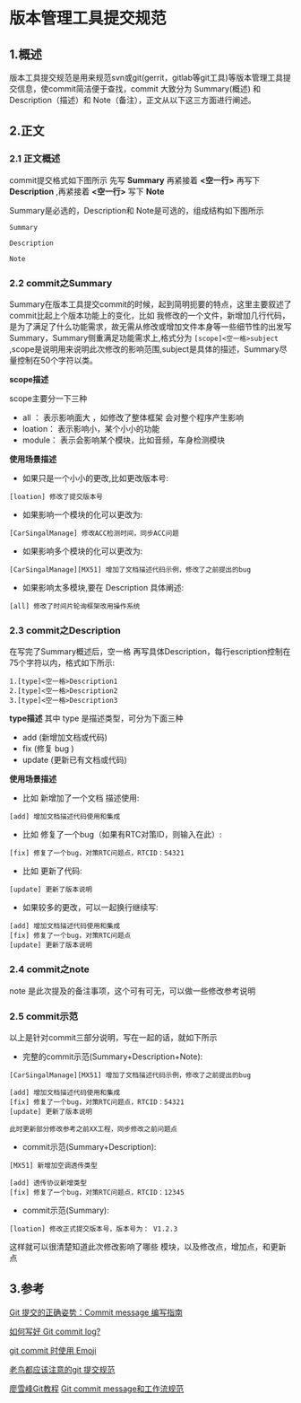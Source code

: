 # 版本管理工具提交规范

## 1.概述

版本工具提交规范是用来规范svn或git(gerrit，gitlab等git工具)等版本管理工具提交信息，使commit简洁便于查找，commit 大致分为 Summary(概述) 和 Description（描述）和 Note（备注），正文从以下这三方面进行阐述。

## 2.正文

### 2.1 正文概述

commit提交格式如下图所示 先写 **Summary** 再紧接着 **<空一行>** 再写下 **Description** ,再紧接着 **<空一行>** 写下 **Note**

Summary是必选的，Description和 Note是可选的，组成结构如下图所示

``` commit
Summary

Description

Note
```

### 2.2 commit之Summary

Summary在版本工具提交commit的时候，起到简明扼要的特点，这里主要叙述了commit比起上个版本功能上的变化，比如 我修改的一个文件，新增加几行代码，是为了满足了什么功能需求，故无需从修改或增加文件本身等一些细节性的出发写 Summary，Summary侧重满足功能需求上,格式分为 ```[scope]<空一格>subject``` ,scope是说明用来说明此次修改的影响范围,subject是具体的描述，Summary尽量控制在50个字符以类。

**scope描述**

scope主要分一下三种
- all ：    表示影响面大 ，如修改了整体框架 会对整个程序产生影响
- loation： 表示影响小，某个小小的功能
- module：  表示会影响某个模块，比如音频，车身检测模块

**使用场景描述**

- 如果只是一个小小的更改,比如更改版本号:

```Summary
[loation] 修改了提交版本号
```
- 如果影响一个模块的化可以更改为:

```Summary
[CarSingalManage] 修改ACC检测时间，同步ACC问题
```
- 如果影响多个模块的化可以更改为:

```Summary
[CarSingalManage][MX51] 增加了文档描述代码示例，修改了之前提出的bug
```
- 如果影响太多模块,要在 Description 具体阐述:

```Summary
[all] 修改了时间片轮询框架改用操作系统
```
### 2.3 commit之Description

在写完了Summary概述后，空一格 再写具体Description，每行escription控制在75个字符以内，格式如下所示:

```Description
1.[type]<空一格>Description1
2.[type]<空一格>Description2
3.[type]<空一格>Description3
```
**type描述**
其中 type 是描述类型，可分为下面三种

-   add   (新增加文档或代码)
-   fix   (修复 bug )
-   update (更新已有文档或代码)

**使用场景描述**

- 比如 新增加了一个文档 描述使用:

```Description
[add] 增加文档描述代码使用和集成
```
- 比如 修复了一个bug（如果有RTC对策ID，则输入在此）:

```Description
[fix] 修复了一个bug，对策RTC问题点，RTCID：54321
```
- 比如 更新了代码:

```Description
[update] 更新了版本说明
```
- 如果较多的更改，可以一起换行继续写:

```Description
[add] 增加文档描述代码使用和集成
[fix] 修复了一个bug，对策RTC问题点
[update] 更新了版本说明
```
### 2.4 commit之note

note 是此次提及的备注事项，这个可有可无，可以做一些修改参考说明

### 2.5 commit示范

以上是针对commit三部分说明，写在一起的话，就如下所示

- 完整的commit示范(Summary+Description+Note):

``` commit
[CarSingalManage][MX51] 增加了文档描述代码示例，修改了之前提出的bug

[add] 增加文档描述代码使用和集成
[fix] 修复了一个bug，对策RTC问题点，RTCID：54321
[update] 更新了版本说明

此时更新部分修改参考之前XX工程，同步修改之前问题点
```
- commit示范(Summary+Description):

``` commit
[MX51] 新增加空调透传类型

[add] 透传协议新增类型
[fix] 修复了一个bug，对策RTC问题点，RTCID：12345
```
- commit示范(Summary):

``` commit
[loation] 修改正式提交版本号，版本号为： V1.2.3
```
这样就可以很清楚知道此次修改影响了哪些 模块，以及修改点，增加点，和更新点

## 3.参考

[Git 提交的正确姿势：Commit message 编写指南](http://www.oschina.net/news/69705/git-commit-message-and-changelog-guide)

[如何写好 Git commit log?](https://www.zhihu.com/question/21209619/answer/257574960)

[git commit 时使用 Emoji](https://zhuanlan.zhihu.com/p/29764863)

[老鸟都应该注意的git 提交规范](http://www.cnblogs.com/ctaodream/p/6066694.html)

[廖雪峰Git教程](https://www.liaoxuefeng.com/wiki/0013739516305929606dd18361248578c67b8067c8c017b000)
[Git commit message和工作流规范](http://www.cnblogs.com/cpselvis/p/6501485.html)
